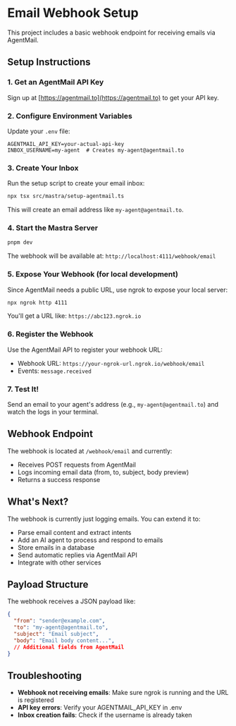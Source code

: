 # Email Webhook Setup

This project includes a basic webhook endpoint for receiving emails via AgentMail.

## Setup Instructions

### 1. Get an AgentMail API Key
Sign up at [https://agentmail.to](https://agentmail.to) to get your API key.

### 2. Configure Environment Variables
Update your `.env` file:
```env
AGENTMAIL_API_KEY=your-actual-api-key
INBOX_USERNAME=my-agent  # Creates my-agent@agentmail.to
```

### 3. Create Your Inbox
Run the setup script to create your email inbox:
```bash
npx tsx src/mastra/setup-agentmail.ts
```

This will create an email address like `my-agent@agentmail.to`.

### 4. Start the Mastra Server
```bash
pnpm dev
```

The webhook will be available at: `http://localhost:4111/webhook/email`

### 5. Expose Your Webhook (for local development)
Since AgentMail needs a public URL, use ngrok to expose your local server:
```bash
npx ngrok http 4111
```

You'll get a URL like: `https://abc123.ngrok.io`

### 6. Register the Webhook
Use the AgentMail API to register your webhook URL:
- Webhook URL: `https://your-ngrok-url.ngrok.io/webhook/email`
- Events: `message.received`

### 7. Test It!
Send an email to your agent's address (e.g., `my-agent@agentmail.to`) and watch the logs in your terminal.

## Webhook Endpoint

The webhook is located at `/webhook/email` and currently:
- Receives POST requests from AgentMail
- Logs incoming email data (from, to, subject, body preview)
- Returns a success response

## What's Next?

The webhook is currently just logging emails. You can extend it to:
- Parse email content and extract intents
- Add an AI agent to process and respond to emails
- Store emails in a database
- Send automatic replies via AgentMail API
- Integrate with other services

## Payload Structure

The webhook receives a JSON payload like:
```json
{
  "from": "sender@example.com",
  "to": "my-agent@agentmail.to",
  "subject": "Email subject",
  "body": "Email body content...",
  // Additional fields from AgentMail
}
```

## Troubleshooting

- **Webhook not receiving emails**: Make sure ngrok is running and the URL is registered
- **API key errors**: Verify your AGENTMAIL_API_KEY in .env
- **Inbox creation fails**: Check if the username is already taken